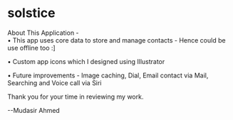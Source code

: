 # solstice
About This Application -  
• This app uses core data to store and manage contacts - Hence could be use offline too :]


• Custom app icons which I designed using Illustrator


• Future improvements - Image caching, Dial, Email contact via Mail, Searching and Voice call via Siri

Thank you for your time in reviewing my work.

--Mudasir Ahmed
